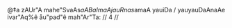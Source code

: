 @‡a zAUr"A mahe"SvaAs$aA BaImaAjauRnas$amaA yauiDa /
yauyauDaAnaAe ivar"Aq%ê åu"pad"ê mah"Ar"Ta: // 4 //